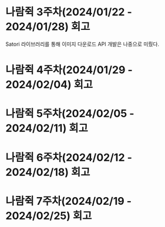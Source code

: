 # 나람쥑 3주차(2024/01/22 - 2024/01/28) 회고
Satori 라이브러리를 통해 이미지 다운로드 API 개발은 나중으로 미뤘다.

# 나람쥑 4주차(2024/01/29 - 2024/02/04) 회고
# 나람쥑 5주차(2024/02/05 - 2024/02/11) 회고
# 나람쥑 6주차(2024/02/12 - 2024/02/18) 회고
# 나람쥑 7주차(2024/02/19 - 2024/02/25) 회고
